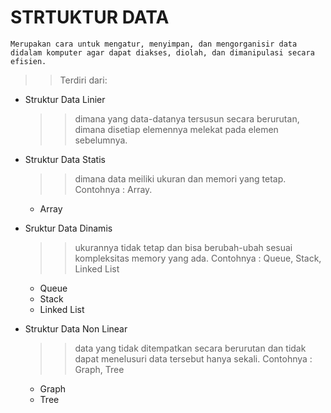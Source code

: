 # STRTUKTUR DATA

```
Merupakan cara untuk mengatur, menyimpan, dan mengorganisir data didalam komputer agar dapat diakses, diolah, dan dimanipulasi secara efisien.
```
>> Terdiri dari:

+ Struktur Data Linier
  >> dimana yang data-datanya tersusun secara berurutan, dimana disetiap elemennya melekat pada elemen sebelumnya.

+ Struktur Data Statis
  >> dimana data meiliki ukuran dan memori yang tetap.
  Contohnya : Array.
  -  Array
+ Sruktur Data Dinamis
  >> ukurannya tidak tetap dan bisa berubah-ubah sesuai kompleksitas memory yang ada.
  Contohnya : Queue, Stack, Linked List
  - Queue
  - Stack
  - Linked List
+ Struktur Data Non Linear
  >> data yang tidak ditempatkan secara berurutan dan tidak dapat menelusuri data tersebut hanya sekali.
  Contohnya : Graph, Tree
   
  - Graph
  - Tree 
